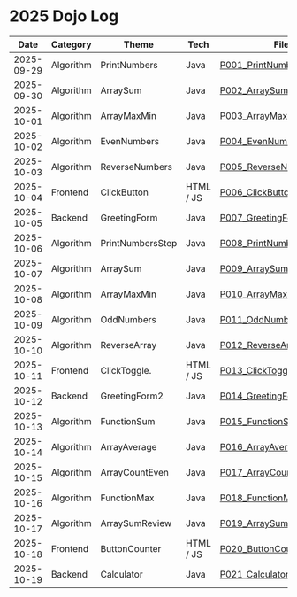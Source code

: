 # 2025 Dojo Log

| Date       | Category       | Theme                | Tech       | File                                                        |
|------------|----------------|----------------------|------------|-------------------------------------------------------------|
| 2025-09-29 | Algorithm      | PrintNumbers         | Java       | [P001_PrintNumbers.java](./P001_PrintNumbers.java)          |
| 2025-09-30 | Algorithm      | ArraySum             | Java       | [P002_ArraySum.java](./P002_ArraySum.java)                  |
| 2025-10-01 | Algorithm      | ArrayMaxMin          | Java       | [P003_ArrayMaxMin.java](./P003_ArrayMaxMin.java)            |
| 2025-10-02 | Algorithm      | EvenNumbers          | Java       | [P004_EvenNumbers.java](./P004_EvenNumbers.java)            |
| 2025-10-03 | Algorithm      | ReverseNumbers       | Java       | [P005_ReverseNumbers.java](./P005_ReverseNumbers.java)      |
| 2025-10-04 | Frontend       | ClickButton          | HTML / JS  | [P006_ClickButton.html](./P006_ClickButton.html)            |
| 2025-10-05 | Backend        | GreetingForm         | Java       | [P007_GreetingForm.java](./P007_GreetingForm.java)          |
| 2025-10-06 | Algorithm      | PrintNumbersStep     | Java       | [P008_PrintNumbersStep.java](./P008_PrintNumbersStep.java)  |
| 2025-10-07 | Algorithm      | ArraySum             | Java       | [P009_ArraySum2.java](./P009_ArraySum2.java)                |
| 2025-10-08 | Algorithm      | ArrayMaxMin          | Java       | [P010_ArrayMaxMin2.java](./P010_ArrayMaxMin2.java)          |
| 2025-10-09 | Algorithm      | OddNumbers           | Java       | [P011_OddNumbers.java](./P011_OddNumbers.java)              |
| 2025-10-10 | Algorithm      | ReverseArray         | Java       | [P012_ReverseArray.java](./P012_ReverseArray.java)          |
| 2025-10-11 | Frontend       | ClickToggle.         | HTML / JS  | [P013_ClickToggle.html](./P013_ClickToggle.html)            |
| 2025-10-12 | Backend        | GreetingForm2        | Java       | [P014_GreetingForm2.java](./P014_GreetingForm2.java)        |
| 2025-10-13 | Algorithm      | FunctionSum          | Java       | [P015_FunctionSum.java](./P015_FunctionSum.java)            |
| 2025-10-14 | Algorithm      | ArrayAverage         | Java       | [P016_ArrayAverage.java](./P016_ArrayAverage.java)          |
| 2025-10-15 | Algorithm      | ArrayCountEven       | Java       | [P017_ArrayCountEven.java](./P017_ArrayCountEven.java)      |
| 2025-10-16 | Algorithm      | FunctionMax          | Java       | [P018_FunctionMax.java](./P018_FunctionMax.java)            |
| 2025-10-17 | Algorithm      | ArraySumReview       | Java       | [P019_ArraySumReview.java](./P019_ArraySumReview.java)      |
| 2025-10-18 | Frontend       | ButtonCounter        | HTML / JS  | [P020_ButtonCounter.html](./P020_ButtonCounter.html)        |
| 2025-10-19 | Backend        | Calculator           | Java       | [P021_Calculator.java](./P021_Calculator.java)              |
